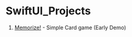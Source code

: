 # SwiftUI_Projects

1. [Memorize!](https://github.com/JinhoLee93/Swift_Projects/tree/main/Memorize!) - Simple Card game (Early Demo)
